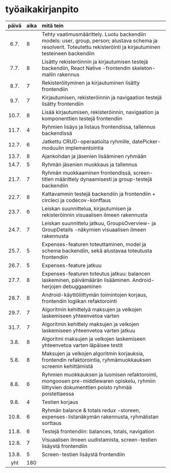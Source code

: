 # työaikakirjanpito

| päivä | aika | mitä tein  |
| :----:|:-----| :-----|
| 6.7. |   8  | Tehty vaatimusmäärittely. Luotu backendiin models: user, group, person; alustava schema ja resolverit. Toteutettu rekisteröinti ja kirjautuminen testeineen backendiin |
| 7.7. |   8  | Lisätty rekisteröinnin ja kirjautumisen testejä backendiin, React Native -frontendin skeleton-mallin rakennus |
| 8.7. |   7  | Rekisteröityminen ja kirjautuminen lisätty frontendiin |
| 9.7. |   7  | Kirjautumisen, rekisteröinnin ja navigaation testejä lisätty frontendiin |
| 10.7. |   8  | Lisää kirjautumisen, rekisteröinnin, navigaation ja komponenttien testejä frontendiin |
| 11.7. |   4  | Ryhmien lisäys ja listaus frontendissa, tallennus backendissä |
| 12.7. |   6  | Jatkettu CRUD-operaatioita ryhmille, datePicker-moduulin implementointia |
| 13.7. |   8  | Ajankohdan ja jäsenien lisääminen ryhmään |
| 14.7. |   5  | Ryhmän jäsenien muokkaus ja tallennus |
| 21.7. |   7  | Ryhmän muokkaaminen frontendissä, screen-titlen määrittely dynaamisesti ja group-testejä backendiin |
| 22.7. |   8  | Kattavammin testejä backendiin ja frontendiin + circleci ja codecov-konffaus |
| 23.7. |   6  | Leiskan suunnittelua, kirjautumisen ja rekisteröinnin visuaalisen ilmeen rakennusta |
| 24.7. |   7  | Leiskan suunnittelu jatkuu, GroupsOverview- ja GroupDetails -näkymien visuaalisen ilmeen rakennusta |
| 25.7. |   5  | Expenses-featuren toteuttaminen, model ja schema backendiin, sekä alustavaa toteutusta frontendiin |
| 26.7. |   5  | Expenses-feature jatkuu |
| 27.7. |   8  | Expenses-featuren toteutus jatkuu: balancen laskeminen, päivämäärän lisääminen. Android-herjojen debuggaaminen |
| 28.7. |   8  | Android-käyttöliittymän toimintojen korjaus, frontendin logiikan refaktorointi |
| 29.7. |   7  | Algoritmin kehittelyä maksujen ja velkojen laskemiseen yhteenvetoa varten |
| 31.7. |   7  | Algoritmin kehittely maksujen ja velkojen laskemiseen yhteenvetoa varten jatkuu |
| 3.8. |   8  | Algoritmi maksujen ja velkojen laskemiseen yhteenvetoa varten läpäisee testit |
| 5.8. |   8  | Maksujen ja velkojen algoritmin korjauksia, frontendin refaktorointia, ryhmämuokkauksen screenin kehittämistä |
| 8.8. |   6  | Ryhmien muokkauksen ja luomisen refaktorointi, mongoosen pre-middlewaren opiskelu, ryhmiin liittyvien dokumenttien poisto ryhmää poistettaessa |
| 9.8. |   4  | Testien korjaus |
| 10.8. |   6  | Ryhmän balance & totals redux -storeen, expenses-listanäkymän rakennusta, ryhmälistan sorttaus |
| 11.8. |   6  | Testejä frontendiin: balances, totals, navigation |
| 12.8. |   7  | Visuaalisen ilmeen uudistamista, screen-testien lisäystä frontendiin |
| 13.8. |   5  | Screen-testien lisäystä frontendiin |
| yht   | 180   | | 